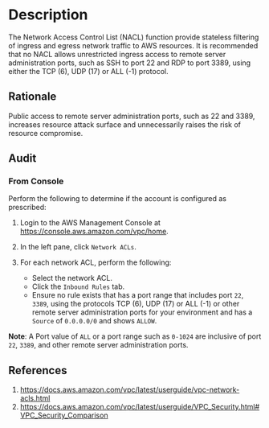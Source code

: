 # Description

The Network Access Control List (NACL) function provide stateless filtering of ingress and egress network traffic to AWS resources. It is recommended that no NACL allows unrestricted ingress access to remote server administration ports, such as SSH to port 22 and RDP to port 3389, using either the TCP (6), UDP (17) or ALL (-1) protocol.

## Rationale

Public access to remote server administration ports, such as 22 and 3389, increases resource attack surface and unnecessarily raises the risk of resource compromise.

## Audit

### From Console

Perform the following to determine if the account is configured as prescribed:

1. Login to the AWS Management Console at <https://console.aws.amazon.com/vpc/home>.
2. In the left pane, click `Network ACLs`.
3. For each network ACL, perform the following:

   - Select the network ACL.
   - Click the `Inbound Rules` tab.
   - Ensure no rule exists that has a port range that includes port `22`, `3389`, using the protocols TCP (6), UDP (17) or ALL (-1) or other remote server administration ports for your environment and has a `Source` of `0.0.0.0/0` and shows `ALLOW`.

**Note**: A Port value of `ALL` or a port range such as `0-1024` are inclusive of port `22`, `3389`, and other remote server administration ports.

## References

1. <https://docs.aws.amazon.com/vpc/latest/userguide/vpc-network-acls.html>
2. <https://docs.aws.amazon.com/vpc/latest/userguide/VPC_Security.html#VPC_Security_Comparison>

